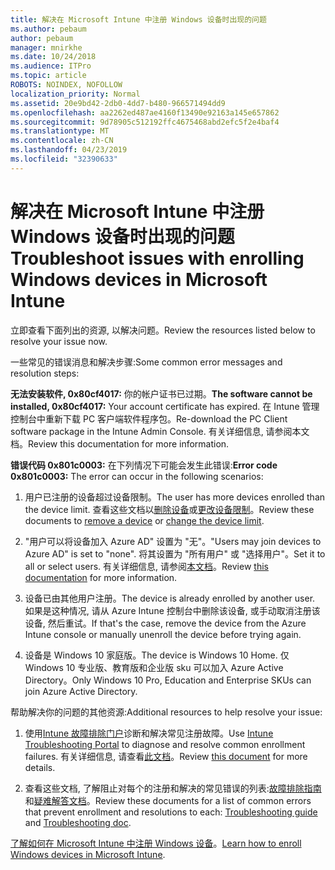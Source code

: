 ```yaml
---
title: 解决在 Microsoft Intune 中注册 Windows 设备时出现的问题
ms.author: pebaum
author: pebaum
manager: mnirkhe
ms.date: 10/24/2018
ms.audience: ITPro
ms.topic: article
ROBOTS: NOINDEX, NOFOLLOW
localization_priority: Normal
ms.assetid: 20e9bd42-2db0-4dd7-b480-966571494dd9
ms.openlocfilehash: aa2262ed487ae4160f13490e92163a145e657862
ms.sourcegitcommit: 9d78905c512192ffc4675468abd2efc5f2e4baf4
ms.translationtype: MT
ms.contentlocale: zh-CN
ms.lasthandoff: 04/23/2019
ms.locfileid: "32390633"
---
```

# <a name="troubleshoot-issues-with-enrolling-windows-devices-in-microsoft-intune"></a><span data-ttu-id="f999c-102">解决在 Microsoft Intune 中注册 Windows 设备时出现的问题</span><span class="sxs-lookup"><span data-stu-id="f999c-102">Troubleshoot issues with enrolling Windows devices in Microsoft Intune</span></span>

<span data-ttu-id="f999c-103">立即查看下面列出的资源, 以解决问题。</span><span class="sxs-lookup"><span data-stu-id="f999c-103">Review the resources listed below to resolve your issue now.</span></span> 
  
<span data-ttu-id="f999c-104">一些常见的错误消息和解决步骤:</span><span class="sxs-lookup"><span data-stu-id="f999c-104">Some common error messages and resolution steps:</span></span>
  
 <span data-ttu-id="f999c-105">**无法安装软件, 0x80cf4017:** 你的帐户证书已过期。</span><span class="sxs-lookup"><span data-stu-id="f999c-105">**The software cannot be installed, 0x80cf4017:** Your account certificate has expired.</span></span> <span data-ttu-id="f999c-106">在 Intune 管理控制台中重新下载 PC 客户端软件程序包。</span><span class="sxs-lookup"><span data-stu-id="f999c-106">Re-download the PC Client software package in the Intune Admin Console.</span></span> <span data-ttu-id="f999c-107">有关详细信息, 请参阅本文档。</span><span class="sxs-lookup"><span data-stu-id="f999c-107">Review this documentation for more information.</span></span> 
  
 <span data-ttu-id="f999c-108">**错误代码 0x801c0003:** 在下列情况下可能会发生此错误:</span><span class="sxs-lookup"><span data-stu-id="f999c-108">**Error code 0x801c0003:** The error can occur in the following scenarios:</span></span> 
  
1. <span data-ttu-id="f999c-109">用户已注册的设备超过设备限制。</span><span class="sxs-lookup"><span data-stu-id="f999c-109">The user has more devices enrolled than the device limit.</span></span> <span data-ttu-id="f999c-110">查看这些文档以[删除设备](https://docs.microsoft.com/intune/devices-wipe)或[更改设备限制](https://docs.microsoft.com/intune/enrollment-restrictions-set#set-device-limit-restrictions)。</span><span class="sxs-lookup"><span data-stu-id="f999c-110">Review these documents to [remove a device](https://docs.microsoft.com/intune/devices-wipe) or [change the device limit](https://docs.microsoft.com/intune/enrollment-restrictions-set#set-device-limit-restrictions).</span></span>
    
2. <span data-ttu-id="f999c-111">"用户可以将设备加入 Azure AD" 设置为 "无"。</span><span class="sxs-lookup"><span data-stu-id="f999c-111">"Users may join devices to Azure AD" is set to "none".</span></span> <span data-ttu-id="f999c-112">将其设置为 "所有用户" 或 "选择用户"。</span><span class="sxs-lookup"><span data-stu-id="f999c-112">Set it to all or select users.</span></span> <span data-ttu-id="f999c-113">有关详细信息, 请参阅[本文档](https://docs.microsoft.com/azure/active-directory/device-management-azure-portal#configure-device-settings)。</span><span class="sxs-lookup"><span data-stu-id="f999c-113">Review [this documentation](https://docs.microsoft.com/azure/active-directory/device-management-azure-portal#configure-device-settings) for more information.</span></span> 
    
3. <span data-ttu-id="f999c-114">设备已由其他用户注册。</span><span class="sxs-lookup"><span data-stu-id="f999c-114">The device is already enrolled by another user.</span></span> <span data-ttu-id="f999c-115">如果是这种情况, 请从 Azure Intune 控制台中删除该设备, 或手动取消注册该设备, 然后重试。</span><span class="sxs-lookup"><span data-stu-id="f999c-115">If that's the case, remove the device from the Azure Intune console or manually unenroll the device before trying again.</span></span>
    
4. <span data-ttu-id="f999c-116">设备是 Windows 10 家庭版。</span><span class="sxs-lookup"><span data-stu-id="f999c-116">The device is Windows 10 Home.</span></span> <span data-ttu-id="f999c-117">仅 Windows 10 专业版、教育版和企业版 sku 可以加入 Azure Active Directory。</span><span class="sxs-lookup"><span data-stu-id="f999c-117">Only Windows 10 Pro, Education and Enterprise SKUs can join Azure Active Directory.</span></span>
    
<span data-ttu-id="f999c-118">帮助解决你的问题的其他资源:</span><span class="sxs-lookup"><span data-stu-id="f999c-118">Additional resources to help resolve your issue:</span></span>
  
1. <span data-ttu-id="f999c-119">使用[Intune 故障排除门户](https://devicemanagement.microsoft.com/#blade/Microsoft_Intune_DeviceSettings/TroubleshootBlade)诊断和解决常见注册故障。</span><span class="sxs-lookup"><span data-stu-id="f999c-119">Use [Intune Troubleshooting Portal](https://devicemanagement.microsoft.com/#blade/Microsoft_Intune_DeviceSettings/TroubleshootBlade) to diagnose and resolve common enrollment failures.</span></span> <span data-ttu-id="f999c-120">有关详细信息, 请查看[此文档](https://docs.microsoft.com/intune/help-desk-operators)。</span><span class="sxs-lookup"><span data-stu-id="f999c-120">Review [this document](https://docs.microsoft.com/intune/help-desk-operators) for more details.</span></span> 
    
2. <span data-ttu-id="f999c-121">查看这些文档, 了解阻止对每个的注册和解决的常见错误的列表:[故障排除指南](https://support.microsoft.com/help/4089533/troubleshooting-windows-device-enrollment-problems-in-microsoft-intune)和[疑难解答文档](https://docs.microsoft.com/intune-classic/troubleshoot/troubleshoot-device-enrollment-in-intune)。</span><span class="sxs-lookup"><span data-stu-id="f999c-121">Review these documents for a list of common errors that prevent enrollment and resolutions to each: [Troubleshooting guide](https://support.microsoft.com/help/4089533/troubleshooting-windows-device-enrollment-problems-in-microsoft-intune) and [Troubleshooting doc](https://docs.microsoft.com/intune-classic/troubleshoot/troubleshoot-device-enrollment-in-intune).</span></span>
    
<span data-ttu-id="f999c-122">[了解如何在 Microsoft Intune 中注册 Windows 设备](https://docs.microsoft.com/intune/windows-enroll)。</span><span class="sxs-lookup"><span data-stu-id="f999c-122">[Learn how to enroll Windows devices in Microsoft Intune](https://docs.microsoft.com/intune/windows-enroll).</span></span>
  

